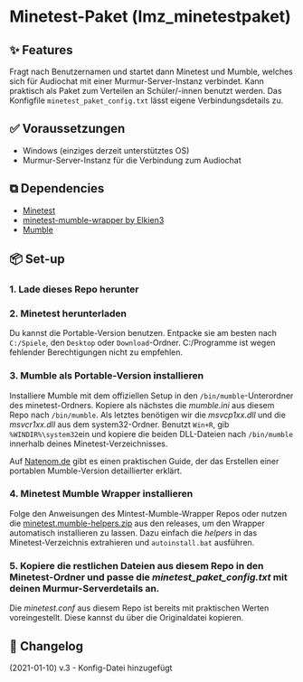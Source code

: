 # Minetest-Paket (lmz_minetestpaket)

## ✨ Features

Fragt nach Benutzernamen und startet dann Minetest und Mumble, welches sich für Audiochat mit einer Murmur-Server-Instanz verbindet.
Kann praktisch als Paket zum Verteilen an Schüler/-innen benutzt werden. Das Konfigfile `minetest_paket_config.txt` lässt eigene Verbindungsdetails zu.

## ✅ Voraussetzungen

* Windows (einziges derzeit unterstütztes OS)
* Murmur-Server-Instanz für die Verbindung zum Audiochat

## ⧉ Dependencies

* [Minetest](https://www.minetest.net/)
* [minetest-mumble-wrapper by Elkien3](https://github.com/Elkien3/minetest-mumble-wrapper)
* [Mumble](https://www.mumble.info/)

## 📦 Set-up

### 1. Lade dieses Repo herunter

### 2. Minetest herunterladen
Du kannst die Portable-Version benutzen. Entpacke sie am besten nach `C:/Spiele`, den `Desktop` oder `Download`-Ordner. C:/Programme ist wegen fehlender Berechtigungen nicht zu empfehlen.

### 3. Mumble als Portable-Version installieren
Installiere Mumble mit dem offiziellen Setup in den `/bin/mumble`-Unterordner des minetest-Ordners.
Kopiere als nächstes die *mumble.ini* aus diesem Repo nach `/bin/mumble`.
Als letztes benötigen wir die *msvcp1xx.dll* und die *msvcr1xx.dll* aus dem system32-Ordner. Benutzt `Win+R`, gib `%WINDIR%\system32`ein und kopiere die beiden DLL-Dateien nach `/bin/mumble` innerhalb deines Minetest-Verzeichnisses.

  Auf [Natenom.de](https://wiki.natenom.de/mumble/anleitungen/portable/windows) gibt es einen praktischen Guide, der das Erstellen einer portablen Mumble-Version detaillierter erklärt.

### 4.  Minetest Mumble Wrapper installieren

Folge den Anweisungen des Mintest-Mumble-Wrapper Repos oder nutzen die [minetest.mumble-helpers.zip](https://github.com/Elkien3/minetest-mumble-wrapper/releases/) aus den releases, um den Wrapper automatisch installieren zu lassen. Dazu einfach die *helpers* in das Minetest-Verzeichnis extrahieren und `autoinstall.bat` ausführen.

### 5. Kopiere die restlichen Dateien aus diesem Repo in den Minetest-Ordner und passe die *minetest_paket_config.txt* mit deinen Murmur-Serverdetails an.
Die *minetest.conf* aus diesem Repo ist bereits mit praktischen Werten voreingestellt. Diese kannst du über die Originaldatei kopieren.

## 💌 Changelog
(2021-01-10) v.3 - Konfig-Datei hinzugefügt
